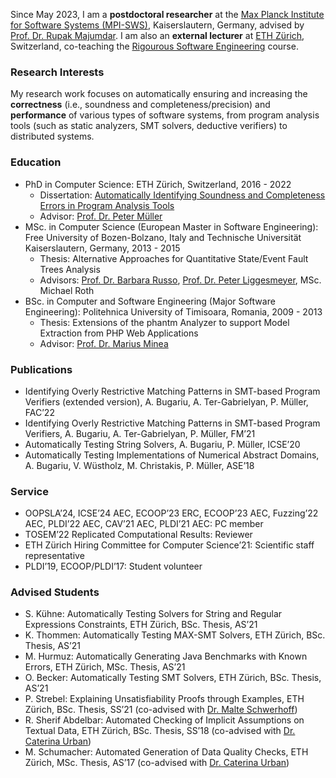 Since May 2023, I am a **postdoctoral researcher** at the [Max Planck Institute for Software Systems (MPI-SWS)](https://www.mpi-sws.org/), Kaiserslautern, Germany, advised by [Prof. Dr. Rupak Majumdar](https://people.mpi-sws.org/~rupak/). I am also an **external lecturer** at [ETH Zürich](https://ethz.ch/en.html), Switzerland, co-teaching the [Rigourous Software Engineering](https://www.sri.inf.ethz.ch/teaching/rse2023) course.

### Research Interests
My research work focuses on automatically ensuring and increasing the **correctness** (i.e., soundness and completeness/precision) and **performance** of various types of software systems, from program analysis tools (such as static analyzers, SMT solvers, deductive verifiers) to distributed systems.

### Education

* PhD in Computer Science: ETH Zürich, Switzerland, 2016 - 2022
   - Dissertation: [Automatically Identifying Soundness and Completeness Errors in Program Analysis Tools](https://www.research-collection.ethz.ch/handle/20.500.11850/548050)
   - Advisor: [Prof. Dr. Peter Müller](https://www.pm.inf.ethz.ch/people/person-detail.html?persid=112017)
* MSc. in Computer Science (European Master in Software Engineering): Free University of Bozen-Bolzano, Italy and Technische Universität Kaiserslautern, Germany, 2013 - 2015
    - Thesis: Alternative Approaches for Quantitative State/Event Fault Trees Analysis
    - Advisors: [Prof. Dr. Barbara Russo](https://www.inf.unibz.it/~russo/), [Prof. Dr. Peter Liggesmeyer](https://liggesmeyer.de/), MSc. Michael Roth
* BSc. in Computer and Software Engineering (Major Software Engineering): Politehnica University of Timisoara, Romania, 2009 - 2013
    - Thesis: Extensions of the phantm Analyzer to support Model Extraction from PHP Web Applications
    - Advisor: [Prof. Dr. Marius Minea](https://www.cics.umass.edu/people/minea-marius)

### Publications

* Identifying Overly Restrictive Matching Patterns in SMT-based Program Verifiers (extended version), A. Bugariu, A. Ter-Gabrielyan, P. Müller, FAC’22
* Identifying Overly Restrictive Matching Patterns in SMT-based Program Verifiers, A. Bugariu, A. Ter-Gabrielyan, P. Müller, FM’21
* Automatically Testing String Solvers, A. Bugariu, P. Müller, ICSE’20
* Automatically Testing Implementations of Numerical Abstract Domains, A. Bugariu, V. Wüstholz, M. Christakis, P. Müller, ASE’18


### Service
* OOPSLA’24, ICSE’24 AEC, ECOOP’23 ERC, ECOOP’23 AEC, Fuzzing’22 AEC, PLDI’22 AEC, CAV’21 AEC,
PLDI’21 AEC: PC member
* TOSEM’22 Replicated Computational Results: Reviewer
* ETH Zürich Hiring Committee for Computer Science’21: Scientific staff representative
* PLDI’19, ECOOP/PLDI’17: Student volunteer

### Advised Students
* S. Kühne: Automatically Testing Solvers for String and Regular Expressions Constraints, ETH Zürich, BSc. Thesis, AS’21
* K. Thommen: Automatically Testing MAX-SMT Solvers, ETH Zürich, BSc. Thesis, AS’21
* M. Hurmuz: Automatically Generating Java Benchmarks with Known Errors, ETH Zürich, MSc. Thesis, AS’21
* O. Becker: Automatically Testing SMT Solvers, ETH Zürich, BSc. Thesis, AS’21
* P. Strebel: Explaining Unsatisfiability Proofs through Examples, ETH Zürich, BSc. Thesis, SS’21 (co-advised with [Dr. Malte Schwerhoff](http://malte.schwerhoff.de/))
* R. Sherif Abdelbar: Automated Checking of Implicit Assumptions on Textual Data, ETH Zürich, BSc. Thesis, SS’18 (co-advised with [Dr. Caterina Urban](https://caterinaurban.github.io/))
* M. Schumacher: Automated Generation of Data Quality Checks, ETH Zürich, MSc. Thesis, AS’17 (co-advised with [Dr. Caterina Urban](https://caterinaurban.github.io/))
